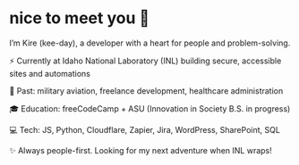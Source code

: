 # nice to meet you 👋

I’m Kire (kee-day), a developer with a heart for people and problem-solving.

⚡ Currently at Idaho National Laboratory (INL) building secure, accessible sites and automations

🌿 Past: military aviation, freelance development, healthcare administration

🎓 Education: freeCodeCamp + ASU (Innovation in Society B.S. in progress)

💻 Tech: JS, Python, Cloudflare, Zapier, Jira, WordPress, SharePoint, SQL

✨ Always people-first. Looking for my next adventure when INL wraps!



